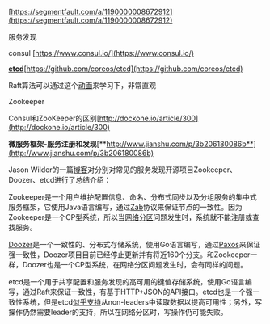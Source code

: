 [https://segmentfault.com/a/1190000008672912](https://segmentfault.com/a/1190000008672912)



服务发现

consul [https://www.consul.io/](https://www.consul.io/)

[**etcd**](https://github.com/coreos/etcd)[https://github.com/coreos/etcd](https://github.com/coreos/etcd)

Raft算法可以通过这个[动画](http://thesecretlivesofdata.com/raft/)来学习下，非常直观

Zookeeper

Consul和ZooKeeper的区别[http://dockone.io/article/300](http://dockone.io/article/300)

**微服务框架-服务注册和发现**[**http://www.jianshu.com/p/3b206180086b**](http://www.jianshu.com/p/3b206180086b)

Jason Wilder的一篇[博客](http://jasonwilder.com/blog/2014/02/04/service-discovery-in-the-cloud/)对分别对常见的服务发现开源项目Zookeeper、Doozer、etcd进行了总结介绍：

Zookeeper是一个用户维护配置信息、命名、分布式同步以及分组服务的集中式服务框架，它使用Java语言编写，通过[Zab](http://www.stanford.edu/class/cs347/reading/zab.pdf)协议来保证节点的一致性。因为Zookeeper是一个CP型系统，所以当[网络分区](http://wiki.apache.org/hadoop/ZooKeeper/FailureScenarios)问题发生时，系统就不能注册或查找服务。

[Doozer](https://github.com/ha/doozerd)是一个一致性的、分布式存储系统，使用Go语言编写，通过[Paxos](http://research.microsoft.com/en-us/um/people/lamport/pubs/lamport-paxos.pdf)来保证强一致性，Doozer项目目前已经停止更新并有将近160个分支。和Zookeeper一样，Doozer也是一个CP型系统，在网络分区问题发生时，会有同样的问题。

etcd是一个用于共享配置和服务发现的高可用的键值存储系统，使用Go语言编写，通过Raft来保证一致性，有基于HTTP+JSON的API接口。etcd也是一个强一致性系统，但是etcd[似乎支持](https://github.com/coreos/etcd/blob/master/server/v2/get_handler.go#L25)从non-leaders中读取数据以提高可用性；另外，写操作仍然需要leader的支持，所以在网络分区时，写操作仍可能失败。



